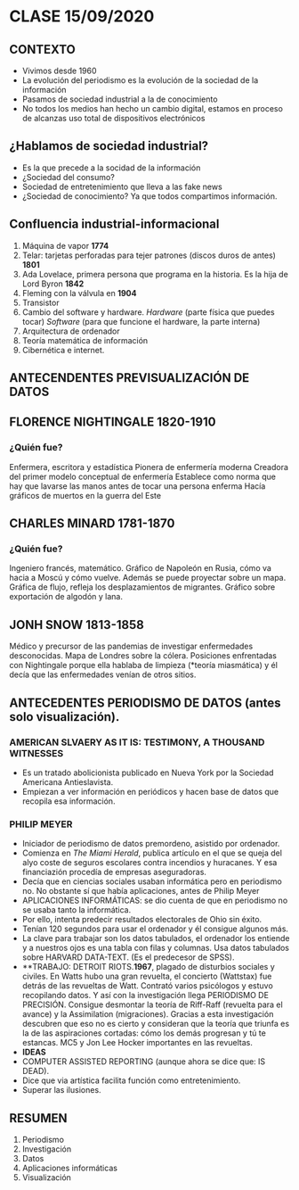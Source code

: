 # CLASE 15/09/2020

## CONTEXTO

- Vivimos desde 1960
- La evolución del periodismo es la evolución de la sociedad de la información
- Pasamos de sociedad industrial a la de conocimiento
- No todos los medios han hecho un cambio digital, estamos en proceso de alcanzas uso total de dispositivos electrónicos

## ¿Hablamos de sociedad industrial?

- Es la que precede a la socidad de la información
- ¿Sociedad del consumo?
- Sociedad de entretenimiento que lleva a las fake news
- ¿Sociedad de conocimiento? Ya que todos compartimos información.

## Confluencia industrial-informacional

1. Máquina de vapor **1774**
2. Telar: tarjetas perforadas para tejer patrones (discos duros de antes) **1801**
3. Ada Lovelace, primera persona que programa en la historia. Es la hija de Lord Byron **1842**
4. Fleming con la válvula en **1904**
5. Transistor
6. Cambio del software y hardware. *Hardware* (parte física que puedes tocar) *Software* (para que funcione el hardware, la parte interna)
7. Arquitectura de ordenador
8. Teoría matemática de información
9. Cibernética e internet. 

## ANTECENDENTES PREVISUALIZACIÓN DE DATOS

## FLORENCE NIGHTINGALE 1820-1910

### ¿Quién fue?
Enfermera, escritora y estadística
Pionera de enfermería moderna
Creadora del primer modelo conceptual de enfermería
Establece como norma que hay que lavarse las manos antes de tocar una persona enferma
Hacía gráficos de muertos en la guerra del Este 

## CHARLES MINARD 1781-1870

### ¿Quién fue?
Ingeniero francés, matemático. 
Gráfico de Napoleón en Rusia, cómo va hacia a Moscú y cómo vuelve. Además se puede proyectar sobre un mapa. 
Gráfica de flujo, refleja los desplazamientos de migrantes. 
Gráfico sobre exportación de algodón y lana. 

## JONH SNOW 1813-1858
Médico y precursor de las pandemias de investigar enfermedades desconocidas. 
Mapa de Londres sobre la cólera.
Posiciones enfrentadas con Nightingale porque ella hablaba de limpieza (*teoría miasmática) y él decía que las enfermedades venían de otros sitios. 

## ANTECEDENTES PERIODISMO DE DATOS (antes solo visualización).

### AMERICAN SLVAERY AS IT IS: TESTIMONY, A THOUSAND WITNESSES
- Es un tratado abolicionista publicado en Nueva York por la Sociedad Americana Antieslavista.
- Empiezan a ver información en periódicos y hacen base de datos que recopila esa información. 

### PHILIP MEYER

- Iniciador de periodismo de datos premordeno, asistido por ordenador. 
- Comienza en *The Miami Herald*, publica artículo en el que se queja del alyo coste de seguros escolares contra incendios y huracanes. Y esa financiazión procedía de empresas aseguradoras. 
- Decía que en ciencias sociales usaban informática pero en periodismo no. No obstante sí que había aplicaciones, antes de Philip Meyer
- APLICACIONES INFORMÁTICAS: se dio cuenta de que en periodismo no se usaba tanto la informática. 
- Por ello, intenta predecir resultados electorales de Ohio sin éxito.
- Tenían 120 segundos para usar el ordenador y él consigue algunos más. 
- La clave para trabajar son los datos tabulados, el ordenador los entiende y a nuestros ojos es una tabla con filas y columnas. Usa datos tabulados sobre HARVARD DATA-TEXT. (Es el predecesor de SPSS).
- **TRABAJO: DETROIT RIOTS.**1967**, plagado de disturbios sociales y civiles. 
En Watts hubo una gran revuelta, el concierto (Wattstax) fue detrás de las revueltas de Watt.
Contrató varios psicólogos y estuvo recopilando datos. Y así con la investigación llega PERIODISMO DE PRECISIÓN. 
Consigue desmontar la teoría de Riff-Raff (revuelta para el avance) y la Assimilation (migraciones). Gracias a esta investigación descubren que eso no es cierto y consideran que la teoría que triunfa es la de las aspiraciones cortadas: cómo los demás progresan y tú te estancas. 
MC5 y Jon Lee Hocker importantes en las revueltas. 
- **IDEAS**
- COMPUTER ASSISTED REPORTING (aunque ahora se dice que: IS DEAD). 
- Dice que via artística facilita función como entretenimiento. 
- Superar las ilusiones. 

## RESUMEN

1. Periodismo
2. Investigación
3. Datos
4. Aplicaciones informáticas
5. Visualización 


